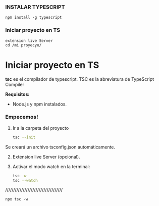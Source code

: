 ### INSTALAR TYPESCRIPT
    npm install -g typescript

### Iniciar proyecto en TS
    extension live Server
    cd /mi proyecyo/

# Iniciar proyecto en TS
**tsc** es el compilador de typescript. TSC es la abreviatura de TypeScript Compiler


**Requisitos:**
* Node.js y npm instalados.


### Empecemos!

1. Ir a la carpeta del proyecto

    ```bash
    tsc --init
    ```  
Se creará un archivo tsconfig.json automáticamente.

2. Extension live Server (opcional).
3. Activar el modo watch en la terminal:

    ```bash
    tsc -w
    tsc --watch
    ```


////////////////////////////////////

<!-- SI NO TIENES PERMISOS DE ADMINISTRADOR Y/O TSC NO FUNCIONA -->
<!-- PUEDES USAR NPX -->

    npx tsc -w
    
<!-- NPX es una herramienta muy práctica que te permite ejecutar comandos de paquetes de Node.js de manera rápida y sencilla, sin la necesidad de una instalación global. -->
